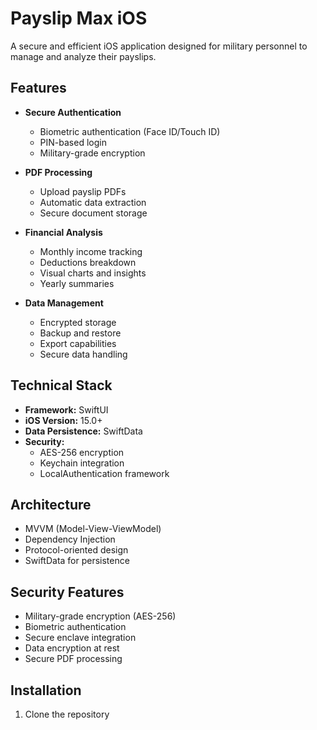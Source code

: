 # Payslip Max iOS

A secure and efficient iOS application designed for military personnel to manage and analyze their payslips.

## Features

- **Secure Authentication**
  - Biometric authentication (Face ID/Touch ID)
  - PIN-based login
  - Military-grade encryption

- **PDF Processing**
  - Upload payslip PDFs
  - Automatic data extraction
  - Secure document storage

- **Financial Analysis**
  - Monthly income tracking
  - Deductions breakdown
  - Visual charts and insights
  - Yearly summaries

- **Data Management**
  - Encrypted storage
  - Backup and restore
  - Export capabilities
  - Secure data handling

## Technical Stack

- **Framework:** SwiftUI
- **iOS Version:** 15.0+
- **Data Persistence:** SwiftData
- **Security:** 
  - AES-256 encryption
  - Keychain integration
  - LocalAuthentication framework

## Architecture

- MVVM (Model-View-ViewModel)
- Dependency Injection
- Protocol-oriented design
- SwiftData for persistence

## Security Features

- Military-grade encryption (AES-256)
- Biometric authentication
- Secure enclave integration
- Data encryption at rest
- Secure PDF processing

## Installation

1. Clone the repository
